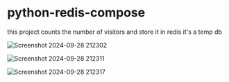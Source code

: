 # python-redis-compose

this project counts the number of visitors and store it in redis it's a temp db 

![Screenshot 2024-09-28 212302](https://github.com/user-attachments/assets/00185bdc-08f1-4d34-8512-cfc8c7a1c401)


![Screenshot 2024-09-28 212311](https://github.com/user-attachments/assets/b1ac17d9-79df-4695-9e45-9594711b824d)


![Screenshot 2024-09-28 212317](https://github.com/user-attachments/assets/11675e14-9808-4098-9677-c87177e0df6d)
